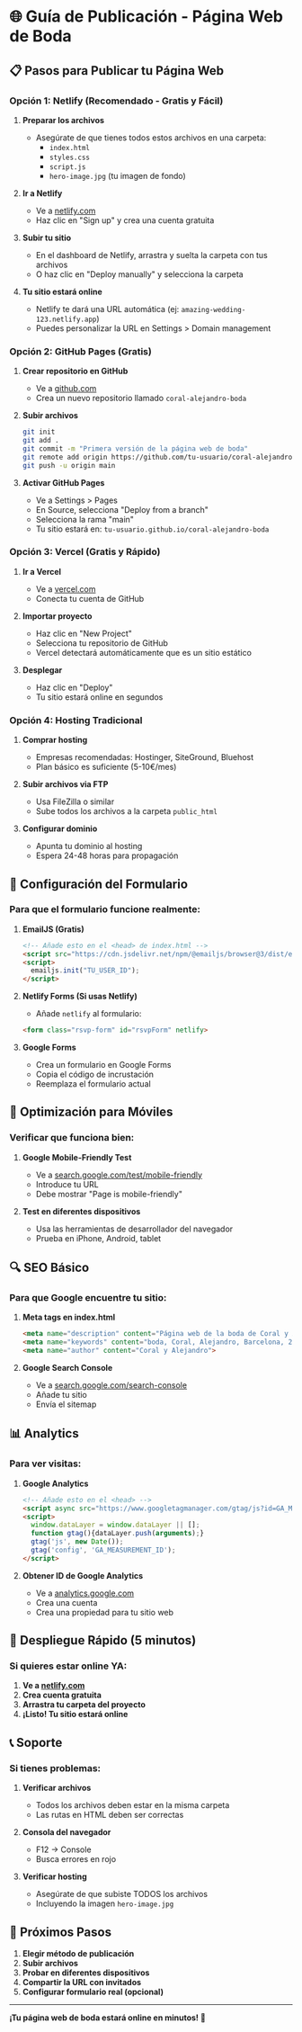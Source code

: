 # 🌐 Guía de Publicación - Página Web de Boda

## 📋 Pasos para Publicar tu Página Web

### Opción 1: Netlify (Recomendado - Gratis y Fácil)

1. **Preparar los archivos**
   - Asegúrate de que tienes todos estos archivos en una carpeta:
     - `index.html`
     - `styles.css`
     - `script.js`
     - `hero-image.jpg` (tu imagen de fondo)

2. **Ir a Netlify**
   - Ve a [netlify.com](https://netlify.com)
   - Haz clic en "Sign up" y crea una cuenta gratuita

3. **Subir tu sitio**
   - En el dashboard de Netlify, arrastra y suelta la carpeta con tus archivos
   - O haz clic en "Deploy manually" y selecciona la carpeta

4. **Tu sitio estará online**
   - Netlify te dará una URL automática (ej: `amazing-wedding-123.netlify.app`)
   - Puedes personalizar la URL en Settings > Domain management

### Opción 2: GitHub Pages (Gratis)

1. **Crear repositorio en GitHub**
   - Ve a [github.com](https://github.com)
   - Crea un nuevo repositorio llamado `coral-alejandro-boda`

2. **Subir archivos**
   ```bash
   git init
   git add .
   git commit -m "Primera versión de la página web de boda"
   git remote add origin https://github.com/tu-usuario/coral-alejandro-boda.git
   git push -u origin main
   ```

3. **Activar GitHub Pages**
   - Ve a Settings > Pages
   - En Source, selecciona "Deploy from a branch"
   - Selecciona la rama "main"
   - Tu sitio estará en: `tu-usuario.github.io/coral-alejandro-boda`

### Opción 3: Vercel (Gratis y Rápido)

1. **Ir a Vercel**
   - Ve a [vercel.com](https://vercel.com)
   - Conecta tu cuenta de GitHub

2. **Importar proyecto**
   - Haz clic en "New Project"
   - Selecciona tu repositorio de GitHub
   - Vercel detectará automáticamente que es un sitio estático

3. **Desplegar**
   - Haz clic en "Deploy"
   - Tu sitio estará online en segundos

### Opción 4: Hosting Tradicional

1. **Comprar hosting**
   - Empresas recomendadas: Hostinger, SiteGround, Bluehost
   - Plan básico es suficiente (5-10€/mes)

2. **Subir archivos via FTP**
   - Usa FileZilla o similar
   - Sube todos los archivos a la carpeta `public_html`

3. **Configurar dominio**
   - Apunta tu dominio al hosting
   - Espera 24-48 horas para propagación

## 🔧 Configuración del Formulario

### Para que el formulario funcione realmente:

1. **EmailJS (Gratis)**
   ```html
   <!-- Añade esto en el <head> de index.html -->
   <script src="https://cdn.jsdelivr.net/npm/@emailjs/browser@3/dist/email.min.js"></script>
   <script>
     emailjs.init("TU_USER_ID");
   </script>
   ```

2. **Netlify Forms (Si usas Netlify)**
   - Añade `netlify` al formulario:
   ```html
   <form class="rsvp-form" id="rsvpForm" netlify>
   ```

3. **Google Forms**
   - Crea un formulario en Google Forms
   - Copia el código de incrustación
   - Reemplaza el formulario actual

## 📱 Optimización para Móviles

### Verificar que funciona bien:

1. **Google Mobile-Friendly Test**
   - Ve a [search.google.com/test/mobile-friendly](https://search.google.com/test/mobile-friendly)
   - Introduce tu URL
   - Debe mostrar "Page is mobile-friendly"

2. **Test en diferentes dispositivos**
   - Usa las herramientas de desarrollador del navegador
   - Prueba en iPhone, Android, tablet

## 🔍 SEO Básico

### Para que Google encuentre tu sitio:

1. **Meta tags en index.html**
   ```html
   <meta name="description" content="Página web de la boda de Coral y Alejandro - 3 de enero 2026 en Barcelona">
   <meta name="keywords" content="boda, Coral, Alejandro, Barcelona, 2026">
   <meta name="author" content="Coral y Alejandro">
   ```

2. **Google Search Console**
   - Ve a [search.google.com/search-console](https://search.google.com/search-console)
   - Añade tu sitio
   - Envía el sitemap

## 📊 Analytics

### Para ver visitas:

1. **Google Analytics**
   ```html
   <!-- Añade esto en el <head> -->
   <script async src="https://www.googletagmanager.com/gtag/js?id=GA_MEASUREMENT_ID"></script>
   <script>
     window.dataLayer = window.dataLayer || [];
     function gtag(){dataLayer.push(arguments);}
     gtag('js', new Date());
     gtag('config', 'GA_MEASUREMENT_ID');
   </script>
   ```

2. **Obtener ID de Google Analytics**
   - Ve a [analytics.google.com](https://analytics.google.com)
   - Crea una cuenta
   - Crea una propiedad para tu sitio web

## 🚀 Despliegue Rápido (5 minutos)

### Si quieres estar online YA:

1. **Ve a [netlify.com](https://netlify.com)**
2. **Crea cuenta gratuita**
3. **Arrastra tu carpeta del proyecto**
4. **¡Listo! Tu sitio estará online**

## 📞 Soporte

### Si tienes problemas:

1. **Verificar archivos**
   - Todos los archivos deben estar en la misma carpeta
   - Las rutas en HTML deben ser correctas

2. **Consola del navegador**
   - F12 → Console
   - Busca errores en rojo

3. **Verificar hosting**
   - Asegúrate de que subiste TODOS los archivos
   - Incluyendo la imagen `hero-image.jpg`

## 🎯 Próximos Pasos

1. **Elegir método de publicación**
2. **Subir archivos**
3. **Probar en diferentes dispositivos**
4. **Compartir la URL con invitados**
5. **Configurar formulario real (opcional)**

---

**¡Tu página web de boda estará online en minutos! 🎉**
